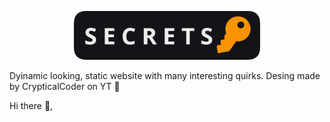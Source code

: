 <p align="center">
  <a href="https://app-secret.herokuapp.com/" target="_blank" rel="noopener noreferrer">
  <img src="https://github.com/AndrasE/secrets/blob/master/public/logo-readme.png?raw=true">
  </a>
</p>

Dyinamic looking, static website with many interesting quirks. 
Desing made by CrypticalCoder on YT 💯

Hi there 👋,
